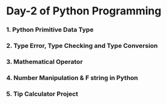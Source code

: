 # Day-2 of Python Programming

### 1. Python Primitive Data Type

### 2. Type Error, Type Checking and Type Conversion

### 3. Mathematical Operator

### 4. Number Manipulation & F string in Python

### 5. Tip Calculator Project
